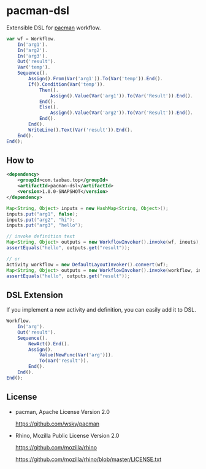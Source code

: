 pacman-dsl
==========

Extensible DSL for [pacman](https://github.com/wsky/pacman) workflow.

```js
var wf = Workflow.
    In('arg1').
    In('arg2').
    In('arg3').
    Out('result').
    Var('temp').
    Sequence().
        Assign().From(Var('arg1')).To(Var('temp')).End().
        If().Condition(Var('temp')).
            Then().
                Assign().Value(Var('arg1')).To(Var('Result')).End().
            End().
            Else().
                Assign().Value(Var('arg2')).To(Var('Result')).End().
            End().
        End().
        WriteLine().Text(Var('result')).End().
    End().
End();
```

## How to

```xml
<dependency>
    <groupId>com.taobao.top</groupId>
    <artifactId>pacman-dsl</artifactId>
    <version>1.0.0-SNAPSHOT</version>
</dependency>
```

```java
Map<String, Object> inputs = new HashMap<String, Object>();
inputs.put("arg1", false);
inputs.put("arg2", "hi");
inputs.put("arg3", "hello");

// invoke definition text
Map<String, Object> outputs = new WorkflowInvoker().invoke(wf, inouts);
assertEquals("hello", outputs.get("result"));

// or
Activity workflow = new DefaultLayoutInvoker().convert(wf);
Map<String, Object> outputs = new WorkflowInvoker().invoke(workflow, inputs);
assertEquals("hello", outputs.get("result"));
```

## DSL Extension

If you implement a new activity and definition, you can easily add it to DSL.

```js
Workflow.
	In('arg').
	Out('result').
	Sequence().
		NewAct().End().
		Assign().
			Value(NewFunc(Var('arg'))).
			To(Var('result')).
		End().
	End().
End();
```

## License

- pacman, Apache License Version 2.0

	https://github.com/wsky/pacman

- Rhino, Mozilla Public License Version 2.0

	https://github.com/mozilla/rhino
	
	https://github.com/mozilla/rhino/blob/master/LICENSE.txt